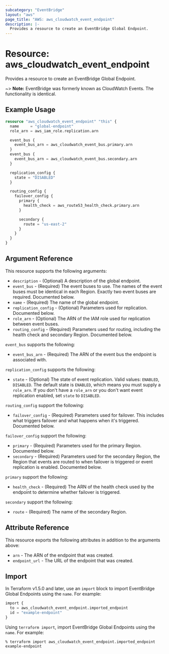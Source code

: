 ```yaml
---
subcategory: "EventBridge"
layout: "aws"
page_title: "AWS: aws_cloudwatch_event_endpoint"
description: |-
  Provides a resource to create an EventBridge Global Endpoint.
---
```


# Resource: aws_cloudwatch_event_endpoint

Provides a resource to create an EventBridge Global Endpoint.

~> **Note:** EventBridge was formerly known as CloudWatch Events. The functionality is identical.

## Example Usage

```terraform
resource "aws_cloudwatch_event_endpoint" "this" {
  name     = "global-endpoint"
  role_arn = aws_iam_role.replication.arn

  event_bus {
    event_bus_arn = aws_cloudwatch_event_bus.primary.arn
  }
  event_bus {
    event_bus_arn = aws_cloudwatch_event_bus.secondary.arn
  }

  replication_config {
    state = "DISABLED"
  }

  routing_config {
    failover_config {
      primary {
        health_check = aws_route53_health_check.primary.arn
      }

      secondary {
        route = "us-east-2"
      }
    }
  }
}
```

## Argument Reference

This resource supports the following arguments:

* `description` - (Optional) A description of the global endpoint.
* `event_bus` - (Required) The event buses to use. The names of the event buses must be identical in each Region. Exactly two event buses are required. Documented below.
* `name` - (Required) The name of the global endpoint.
* `replication_config` - (Optional) Parameters used for replication. Documented below.
* `role_arn` - (Optional) The ARN of the IAM role used for replication between event buses.
* `routing_config` - (Required) Parameters used for routing, including the health check and secondary Region. Documented below.

`event_bus` supports the following:

* `event_bus_arn` - (Required) The ARN of the event bus the endpoint is associated with.

`replication_config` supports the following:

* `state` - (Optional) The state of event replication. Valid values: `ENABLED`, `DISABLED`. The default state is `ENABLED`, which means you must supply a `role_arn`. If you don't have a `role_arn` or you don't want event replication enabled, set `state` to `DISABLED`.

`routing_config` support the following:

* `failover_config` - (Required) Parameters used for failover. This includes what triggers failover and what happens when it's triggered. Documented below.

`failover_config` support the following:

* `primary` - (Required) Parameters used for the primary Region. Documented below.
* `secondary` - (Required) Parameters used for the secondary Region, the Region that events are routed to when failover is triggered or event replication is enabled. Documented below.

`primary` support the following:

* `health_check` - (Required) The ARN of the health check used by the endpoint to determine whether failover is triggered.

`secondary` support the following:

* `route` - (Required) The name of the secondary Region.

## Attribute Reference

This resource exports the following attributes in addition to the arguments above:

* `arn` - The ARN of the endpoint that was created.
* `endpoint_url` - The URL of the endpoint that was created.

## Import

In Terraform v1.5.0 and later, use an `import` block to import EventBridge Global Endpoints using the `name`. For example:

```terraform
import {
  to = aws_cloudwatch_event_endpoint.imported_endpoint
  id = "example-endpoint"
}
```

Using `terraform import`, import EventBridge Global Endpoints using the `name`. For example:

```console
% terraform import aws_cloudwatch_event_endpoint.imported_endpoint example-endpoint
```
